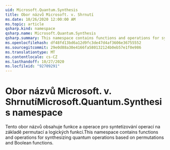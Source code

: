 ```yaml
---
uid: Microsoft.Quantum.Synthesis
title: Obor názvů Microsoft. v. Shrnutí
ms.date: 10/26/2020 12:00:00 AM
ms.topic: article
qsharp.kind: namespace
qsharp.name: Microsoft.Quantum.Synthesis
qsharp.summary: This namespace contains functions and operations for synthesizing quantum operations based on permutations and Boolean functions.
ms.openlocfilehash: df48fd13bd6a12d9fc3de47d4af3606e36755552
ms.sourcegitcommit: 29e0d88a30e4166fa580132124b0eb57e1f0e986
ms.translationtype: MT
ms.contentlocale: cs-CZ
ms.lasthandoff: 10/27/2020
ms.locfileid: "92709291"
---
```

# <a name="microsoftquantumsynthesis-namespace"></a><span data-ttu-id="dc425-102">Obor názvů Microsoft. v. Shrnutí</span><span class="sxs-lookup"><span data-stu-id="dc425-102">Microsoft.Quantum.Synthesis namespace</span></span>

<span data-ttu-id="dc425-103">Tento obor názvů obsahuje funkce a operace pro syntetizování operací na základě permutací a logických funkcí.</span><span class="sxs-lookup"><span data-stu-id="dc425-103">This namespace contains functions and operations for synthesizing quantum operations based on permutations and Boolean functions.</span></span>

